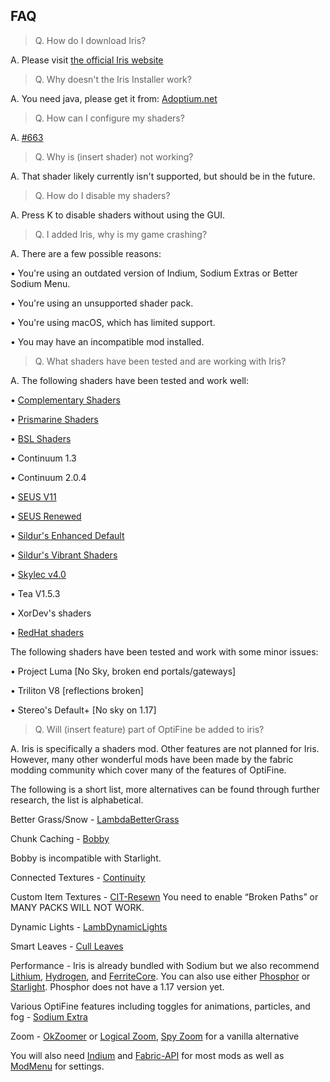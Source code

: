 ## FAQ
> Q. How do I download Iris?

A. Please visit [the official Iris website](https://irisshaders.net/)

> Q. Why doesn't the Iris Installer work?

A. You need java, please get it from: [Adoptium.net](https://adoptium.net/?variant=openjdk17&jvmVariant=hotspot)

> Q. How can I configure my shaders?

A. [#663](https://github.com/IrisShaders/Iris/issues/663)

> Q. Why is (insert shader) not working?

A. That shader likely currently isn't supported, but should be in the future.

> Q. How do I disable my shaders?

A. Press K to disable shaders without using the GUI.

> Q. I added Iris, why is my game crashing?

A. There are a few possible reasons:

• You're using an outdated version of Indium, Sodium Extras or Better Sodium Menu.

• You're using an unsupported shader pack.

• You're using macOS, which has limited support.

• You may have an incompatible mod installed. 

> Q. What shaders have been tested and are working with Iris?

A. The following shaders have been tested and work well:

• [Complementary Shaders](https://www.curseforge.com/minecraft/customization/complementary-shaders)

• [Prismarine Shaders](https://www.curseforge.com/minecraft/customization/prismarine-shader)

• [BSL Shaders](https://bitslablab.com/bslshaders/)

• Continuum 1.3 

• Continuum 2.0.4

• [SEUS V11](https://www.sonicether.com/seus/)

• [SEUS Renewed](https://www.sonicether.com/seus/)

• [Sildur's Enhanced Default](https://sildurs-shaders.github.io/)

• [Sildur's Vibrant Shaders](https://sildurs-shaders.github.io/)

• [Skylec v4.0](https://www.curseforge.com/minecraft/customization/skylec-shader)

• Tea V1.5.3

• XorDev's shaders

• [RedHat shaders](https://www.curseforge.com/minecraft/customization/redhat-shader-v1-chocapic13-edit)

The following shaders have been tested and work with some minor issues:

• Project Luma [No Sky, broken end portals/gateways]

• Triliton V8 [reflections broken]

• Stereo's Default+ [No sky on 1.17] 

> Q. Will (insert feature) part of OptiFine be added to iris? 

A. Iris is specifically a shaders mod. Other features are not planned for Iris. However, many other wonderful mods have been made by the fabric modding community which cover many of the features of OptiFine. 

The following is a short list, more alternatives can be found through further research, the list is alphabetical.

Better Grass/Snow - [LambdaBetterGrass](https://www.curseforge.com/minecraft/mc-mods/lambdabettergrass)

Chunk Caching - [Bobby](https://www.curseforge.com/minecraft/mc-mods/bobby)

Bobby is incompatible with Starlight.

Connected Textures - [Continuity](https://modrinth.com/mod/continuity)

Custom Item Textures - [CIT-Resewn](https://modrinth.com/mod/cit-resewn)
You need to enable “Broken Paths” or MANY PACKS WILL NOT WORK. 

Dynamic Lights - [LambDynamicLights](https://www.curseforge.com/minecraft/mc-mods/lambdynamiclights)

Smart Leaves - [Cull Leaves](https://www.curseforge.com/minecraft/mc-mods/cull-leaves)

Performance - Iris is already bundled with Sodium but we also recommend [Lithium](https://modrinth.com/mod/lithium), [Hydrogen](https://modrinth.com/mod/hydrogen), and [FerriteCore](https://www.curseforge.com/minecraft/mc-mods/ferritecore-fabric). You can also use either [Phosphor](https://modrinth.com/mod/phosphor) or [Starlight](https://modrinth.com/mod/starlight). Phosphor does not have a 1.17 version yet.

Various OptiFine features including toggles for animations, particles, and fog - [Sodium Extra](https://www.curseforge.com/minecraft/mc-mods/sodium-extra)

Zoom - [OkZoomer](https://www.curseforge.com/minecraft/mc-mods/ok-zoomer) or [Logical Zoom](https://www.curseforge.com/minecraft/mc-mods/logical-zoom), [Spy Zoom](https://modrinth.com/mod/spyzoom) for a vanilla alternative

You will also need [Indium](https://modrinth.com/mod/indium/) and [Fabric-API](https://www.curseforge.com/minecraft/mc-mods/fabric-api) for most mods as well as [ModMenu](https://www.curseforge.com/minecraft/mc-mods/modmenu) for settings.
